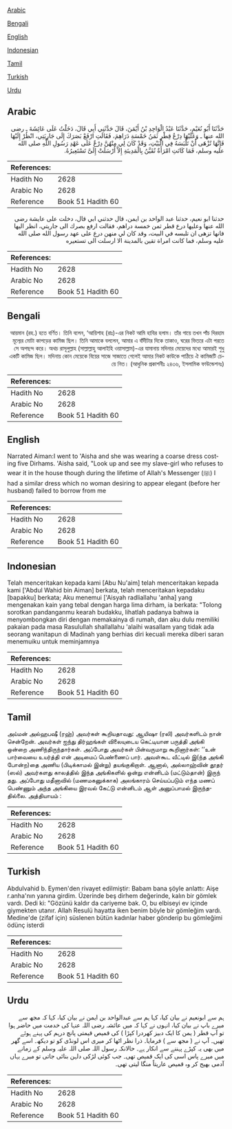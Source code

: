 [Arabic](#arabic)

[Bengali](#bengali)

[English](#english)

[Indonesian](#indonesian)

[Tamil](#tamil)

[Turkish](#turkish)

[Urdu](#urdu)

## Arabic


<div dir="rtl" lang="ar" style={{fontSize:'larger',backgroundColor:'#f8f9fa',padding:20}}>
حَدَّثَنَا أَبُو نُعَيْمٍ، حَدَّثَنَا عَبْدُ الْوَاحِدِ بْنُ أَيْمَنَ، قَالَ حَدَّثَنِي أَبِي قَالَ، دَخَلْتُ عَلَى عَائِشَةَ ـ رضى الله عنها ـ وَعَلَيْهَا دِرْعُ قِطْرٍ ثَمَنُ خَمْسَةِ دَرَاهِمَ، فَقَالَتِ ارْفَعْ بَصَرَكَ إِلَى جَارِيَتِي، انْظُرْ إِلَيْهَا فَإِنَّهَا تُزْهَى أَنْ تَلْبَسَهُ فِي الْبَيْتِ، وَقَدْ كَانَ لِي مِنْهُنَّ دِرْعٌ عَلَى عَهْدِ رَسُولِ اللَّهِ صلى الله عليه وسلم، فَمَا كَانَتِ امْرَأَةٌ تُقَيَّنُ بِالْمَدِينَةِ إِلاَّ أَرْسَلَتْ إِلَىَّ تَسْتَعِيرُهُ‏.‏
</div>
<div style={{backgroundColor:'#f8f9fa',padding:20, marginBottom: 10}}><table> <thead> <tr> <th>References:</th> <th></th> </tr> </thead> <tbody><tr><td>Hadith No</td><td>2628</td></tr><tr><td>Arabic No</td><td>2628</td></tr><tr><td>Reference</td><td>Book 51 Hadith 60</td></tr></tbody></table></div>


<div dir="rtl" lang="ar" style={{fontSize:'larger',backgroundColor:'#f8f9fa',padding:20}}>
حدثنا ابو نعيم، حدثنا عبد الواحد بن ايمن، قال حدثني ابي قال، دخلت على عايشة رضى الله عنها وعليها درع قطر ثمن خمسة دراهم، فقالت ارفع بصرك الى جاريتي، انظر اليها فانها تزهى ان تلبسه في البيت، وقد كان لي منهن درع على عهد رسول الله صلى الله عليه وسلم، فما كانت امراة تقين بالمدينة الا ارسلت الى تستعيره
</div>
<div style={{backgroundColor:'#f8f9fa',padding:20, marginBottom: 10}}><table> <thead> <tr> <th>References:</th> <th></th> </tr> </thead> <tbody><tr><td>Hadith No</td><td>2628</td></tr><tr><td>Arabic No</td><td>2628</td></tr><tr><td>Reference</td><td>Book 51 Hadith 60</td></tr></tbody></table></div>

## Bengali


<div dir="rtl" lang="bn" style={{fontSize:'larger',backgroundColor:'#f8f9fa',padding:20}}>
আয়মান (রহ.) হতে বর্ণিত। তিনি বলেন, ‘আয়িশাহ (রাঃ)-এর নিকট আমি হাযির হলাম। তাঁর গায়ে তখন পাঁচ দিরহাম মূল্যের মোটা কাপড়ের কামিজ ছিল। তিনি আমাকে বললেন, আমার এ বাঁদীটার দিকে তাকাও, ঘরের ভিতরে এটা পরতে সে অপছন্দ করে। অথচ রাসূলুল্লাহ (সাল্লাল্লাহু আলাইহি ওয়াসাল্লাম)-এর যামানায় মদিনার মেয়েদের মধ্যে আমারই শুধু একটি কামিজ ছিল। মদিনায় কোন মেয়েকে বিয়ের সাজে সাজাতে গেলেই আমার নিকট কাউকে পাঠিয়ে ঐ কামিজটি চেয়ে নিত। (আধুনিক প্রকাশনীঃ ২৪৩৬, ইসলামিক ফাউন্ডেশনঃ)
</div>
<div style={{backgroundColor:'#f8f9fa',padding:20, marginBottom: 10}}><table> <thead> <tr> <th>References:</th> <th></th> </tr> </thead> <tbody><tr><td>Hadith No</td><td>2628</td></tr><tr><td>Arabic No</td><td>2628</td></tr><tr><td>Reference</td><td>Book 51 Hadith 60</td></tr></tbody></table></div>

## English


<div dir="ltr" lang="en" style={{fontSize:'larger',backgroundColor:'#f8f9fa',padding:20}}>
Narrated Aiman:I went to 'Aisha and she was wearing a coarse dress costing five Dirhams. 'Aisha said, "Look up and see my slave-girl who refuses to wear it in the house though during the lifetime of Allah's Messenger (ﷺ) I had a similar dress which no woman desiring to appear elegant (before her husband) failed to borrow from me
</div>
<div style={{backgroundColor:'#f8f9fa',padding:20, marginBottom: 10}}><table> <thead> <tr> <th>References:</th> <th></th> </tr> </thead> <tbody><tr><td>Hadith No</td><td>2628</td></tr><tr><td>Arabic No</td><td>2628</td></tr><tr><td>Reference</td><td>Book 51 Hadith 60</td></tr></tbody></table></div>

## Indonesian


<div dir="ltr" lang="id" style={{fontSize:'larger',backgroundColor:'#f8f9fa',padding:20}}>
Telah menceritakan kepada kami [Abu Nu'aim] telah menceritakan kepada kami ['Abdul Wahid bin Aiman] berkata, telah menceritakan kepadaku [bapakku] berkata; Aku menemui ['Aisyah radliallahu 'anha] yang mengenakan kain yang tebal dengan harga lima dirham, ia berkata: "Tolong sorotkan pandanganmu kearah budakku, lihatlah padanya bahwa ia menyombongkan diri dengan memakainya di rumah, dan aku dulu memiliki pakaian pada masa Rasulullah shallallahu 'alaihi wasallam yang tidak ada seorang wanitapun di Madinah yang berhias diri kecuali mereka diberi saran menemuiku untuk meminjamnya
</div>
<div style={{backgroundColor:'#f8f9fa',padding:20, marginBottom: 10}}><table> <thead> <tr> <th>References:</th> <th></th> </tr> </thead> <tbody><tr><td>Hadith No</td><td>2628</td></tr><tr><td>Arabic No</td><td>2628</td></tr><tr><td>Reference</td><td>Book 51 Hadith 60</td></tr></tbody></table></div>

## Tamil


<div dir="ltr" lang="ta" style={{fontSize:'larger',backgroundColor:'#f8f9fa',padding:20}}>
அய்மன் அல்ஹபஷீ (ரஹ்) அவர்கள் கூறியதாவது: ஆயிஷா (ரலி) அவர்களிடம் நான் சென்றேன். அவர்கள் ஐந்து திர்ஹங்கள் விலையுடைய கெட்டியான பருத்தி அங்கி ஒன்றை அணிந்திருந்தார்கள். அப்போது அவர்கள் பின்வருமாறு கூறினார்கள்: ‘‘உன் பார்வையை உயர்த்தி என் அடிமைப் பெண்ணைப் பார். அவள்கூட வீட்டில் இ(ந்த அங்கி போன்ற)தை அணிய (பிடிக்காமல் இன்று) தயங்குகிறாள். ஆனால், அல்லாஹ்வின் தூதர் (ஸல்) அவர்களது காலத்தில் இந்த அங்கிகளில் ஒன்று என்னிடம் (மட்டும்தான்) இருந் தது. அப்போது மதீனாவில் (மணமகனுக்காக) அலங்காரம் செய்யப்படும் எந்த மணப் பெண்ணும் அந்த அங்கியை இரவல் கேட்டு என்னிடம் ஆள் அனுப்பாமல் இருந்ததில்லை. அத்தியாயம் :
</div>
<div style={{backgroundColor:'#f8f9fa',padding:20, marginBottom: 10}}><table> <thead> <tr> <th>References:</th> <th></th> </tr> </thead> <tbody><tr><td>Hadith No</td><td>2628</td></tr><tr><td>Arabic No</td><td>2628</td></tr><tr><td>Reference</td><td>Book 51 Hadith 60</td></tr></tbody></table></div>

## Turkish


<div dir="ltr" lang="tr" style={{fontSize:'larger',backgroundColor:'#f8f9fa',padding:20}}>
Abdulvahid b. Eymen'den rivayet edilmiştir: Babam bana şöyle anlattı: Aişe r.anha'nın yanına girdim. Üzerinde beş dirhem değerinde, kalın bir gömlek vardı. Dedi ki: "Gözünü kaldır da cariyeme bak. O, bu elbiseyi ev içinde giymekten utanır. Allah Resulü hayatta iken benim böyle bir gömleğim vardı. Medine'de (zifaf için) süslenen bütün kadınlar haber gönderip bu gömleğimi ödünç isterdi
</div>
<div style={{backgroundColor:'#f8f9fa',padding:20, marginBottom: 10}}><table> <thead> <tr> <th>References:</th> <th></th> </tr> </thead> <tbody><tr><td>Hadith No</td><td>2628</td></tr><tr><td>Arabic No</td><td>2628</td></tr><tr><td>Reference</td><td>Book 51 Hadith 60</td></tr></tbody></table></div>

## Urdu


<div dir="rtl" lang="ur" style={{fontSize:'larger',backgroundColor:'#f8f9fa',padding:20}}>
ہم سے ابونعیم نے بیان کیا، کہا ہم سے عبدالواحد بن ایمن نے بیان کیا، کہا کہ مجھ سے میرے باپ نے بیان کیا، انہوں نے کہا کہ میں عائشہ رضی اللہ عنہا کی خدمت میں حاضر ہوا تو آپ قطر ( یمن کا ایک دبیز کھردرا کپڑا ) کی قمیص قیمتی پانچ درہم کی پہنے ہوئے تھیں۔ آپ نے ( مجھ سے ) فرمایا۔ ذرا نظر اٹھا کر میری اس لونڈی کو تو دیکھ۔ اسے گھر میں بھی یہ کپڑے پہننے سے انکار ہے۔ حالانکہ رسول اللہ صلی اللہ علیہ وسلم کے زمانے میں میرے پاس اسی کی ایک قمیص تھی۔ جب کوئی لڑکی دلہن بنائی جاتی تو میرے یہاں آدمی بھیج کر وہ قمیص عاریتاً منگا لیتی تھی۔
</div>
<div style={{backgroundColor:'#f8f9fa',padding:20, marginBottom: 10}}><table> <thead> <tr> <th>References:</th> <th></th> </tr> </thead> <tbody><tr><td>Hadith No</td><td>2628</td></tr><tr><td>Arabic No</td><td>2628</td></tr><tr><td>Reference</td><td>Book 51 Hadith 60</td></tr></tbody></table></div>